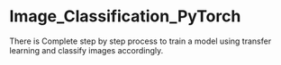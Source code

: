 # Image_Classification_PyTorch
There is Complete step by step process to train a model using transfer learning and classify images accordingly.

